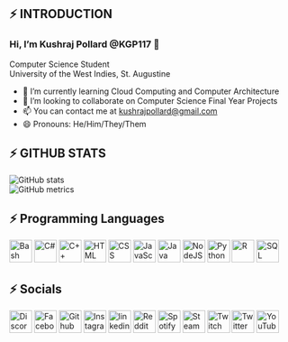 ## ⚡ INTRODUCTION
### **Hi, I’m Kushraj Pollard @KGP117 👋**

Computer Science Student  
University of the West Indies, St. Augustine

- 🌱 I’m currently learning Cloud Computing and Computer Architecture
- 💞️ I’m looking to collaborate on Computer Science Final Year Projects
- 📫 You can contact me at kushrajpollard@gmail.com
- 😄 Pronouns: He/Him/They/Them



## ⚡ GITHUB STATS
![GitHub stats](https://github-readme-stats.vercel.app/api?username=KGP117&show_icons=true&count_private=true)  
![GitHub metrics](https://metrics.lecoq.io/KGP117)  


## ⚡ Programming Languages
<img src='https://cdn-icons-png.flaticon.com/512/919/919837.png' alt='Bash' height='40'>  <img src='https://cdn-icons-png.flaticon.com/512/6132/6132221.png' alt='C#' height='40'>  <img src='https://cdn-icons-png.flaticon.com/512/6132/6132222.png' alt='C++' height='40'>  <img src='https://cdn-icons-png.flaticon.com/512/174/174854.png' alt='HTML' height='40'>  <img src='https://cdn-icons-png.flaticon.com/512/732/732190.png' alt='CSS' height='40'>  <img src='https://cdn-icons-png.flaticon.com/512/5968/5968292.png' alt='JavaScript' height='40'>  <img src='https://cdn-icons-png.flaticon.com/512/5968/5968282.png' alt='Java' height='40'>  <img src='https://cdn-icons-png.flaticon.com/512/919/919825.png' alt='NodeJS' height='40'>  <img src='https://cdn-icons-png.flaticon.com/512/5968/5968350.png' alt='Python' height='40'>  <img src='https://cdn-icons-png.flaticon.com/512/2103/2103665.png' alt='R' height='40'>  <img src='https://cdn-icons.flaticon.com/png/512/5815/premium/5815809.png?token=exp=1653709706~hmac=0379f436bebb45555ab978f1499ea9eb' alt='SQL' height='40'>



## ⚡ Socials
[<img src='https://cdn-icons-png.flaticon.com/512/5968/5968756.png' alt='Discord' height='40'>](https://discordapp.com/users/305848994616049675/) 
[<img src='https://cdn-icons-png.flaticon.com/512/733/733547.png' alt='Facebook' height='40'>](https://www.facebook.com/kushraj.pollard) 
[<img src='https://cdn-icons-png.flaticon.com/512/2111/2111432.png' alt='Github' height='40'>](https://github.com/KGP117) 
[<img src='https://cdn-icons-png.flaticon.com/512/2111/2111463.png' alt='Instagram' height='40'>](https://www.instagram.com/kushrajpollard/) 
[<img src='https://cdn-icons.flaticon.com/png/512/3536/premium/3536505.png?token=exp=1653706083~hmac=ea0c9027a71f69651adea3affb99e59f' alt='linkedin' height='40'>](https://www.linkedin.com/in/kushraj-pollard-098742157/) 
[<img src='https://cdn-icons-png.flaticon.com/512/5968/5968908.png' alt='Reddit' height='40'>](https://www.reddit.com/user/KGP1125) 
[<img src='https://cdn-icons-png.flaticon.com/512/174/174872.png' alt='Spotify' height='40'>](https://open.spotify.com/user/312tu6wozo3xxscq4nm3jfxfvkuu) 
[<img src='https://cdn-icons-png.flaticon.com/512/2111/2111630.png' alt='Steam' height='40'>](https://steamcommunity.com/profiles/76561198823750809) 
[<img src='https://cdn-icons-png.flaticon.com/512/5968/5968819.png' alt='Twitch' height='40'>](https://www.twitch.tv/kgp1125) 
[<img src='https://cdn-icons-png.flaticon.com/512/733/733579.png' alt='Twitter' height='40'>](https://twitter.com/kushraj_pollard) 
[<img src='https://cdn-icons-png.flaticon.com/512/1384/1384060.png' alt='YouTube' height='40'>](https://www.youtube.com/channel/UCi-JgS78jKVteKJR1cv7yqw) 

<!---
KGP117/KGP117 is a ✨ special ✨ repository because its `README.md` (this file) appears on your GitHub profile.
You can click the Preview link to take a look at your changes.
--->
